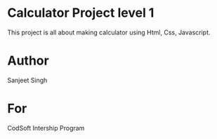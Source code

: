 # Calculator Project level 1
This project is all about making calculator using Html, Css, Javascript.

# Author
Sanjeet Singh

# For
CodSoft Intership Program